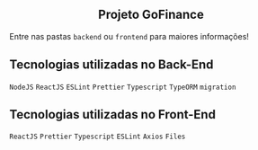 <h2 align="center">
  Projeto GoFinance
</h2>


Entre nas pastas `backend` ou `frontend` para maiores informações!


## Tecnologias utilizadas no Back-End

  `NodeJS` `ReactJS` `ESLint` `Prettier` `Typescript` `TypeORM` `migration`

## Tecnologias utilizadas no Front-End

  `ReactJS` `Prettier` `Typescript` `ESLint` `Axios` `Files`
